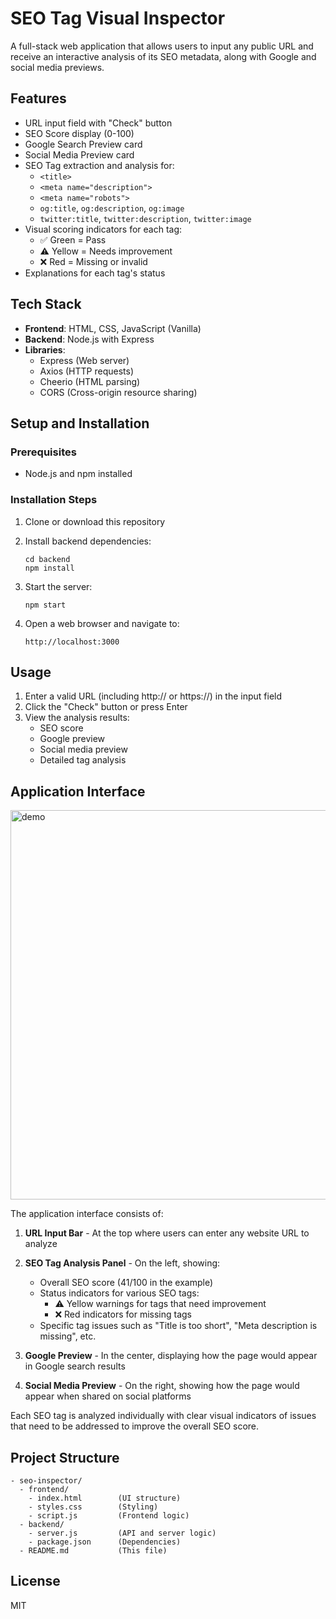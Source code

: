 # SEO Tag Visual Inspector

A full-stack web application that allows users to input any public URL and receive an interactive analysis of its SEO metadata, along with Google and social media previews.

## Features

- URL input field with "Check" button
- SEO Score display (0-100)
- Google Search Preview card
- Social Media Preview card
- SEO Tag extraction and analysis for:
  - `<title>`
  - `<meta name="description">`
  - `<meta name="robots">`
  - `og:title`, `og:description`, `og:image`
  - `twitter:title`, `twitter:description`, `twitter:image`
- Visual scoring indicators for each tag:
  - ✅ Green = Pass
  - ⚠️ Yellow = Needs improvement
  - ❌ Red = Missing or invalid
- Explanations for each tag's status

## Tech Stack

- **Frontend**: HTML, CSS, JavaScript (Vanilla)
- **Backend**: Node.js with Express
- **Libraries**:
  - Express (Web server)
  - Axios (HTTP requests)
  - Cheerio (HTML parsing)
  - CORS (Cross-origin resource sharing)

## Setup and Installation

### Prerequisites
- Node.js and npm installed

### Installation Steps

1. Clone or download this repository
2. Install backend dependencies:
   ```
   cd backend
   npm install
   ```

3. Start the server:
   ```
   npm start
   ```

4. Open a web browser and navigate to:
   ```
   http://localhost:3000
   ```

## Usage

1. Enter a valid URL (including http:// or https://) in the input field
2. Click the "Check" button or press Enter
3. View the analysis results:
   - SEO score
   - Google preview
   - Social media preview
   - Detailed tag analysis

## Application Interface

<img width="623" alt="demo" src="https://github.com/user-attachments/assets/a5895d5f-95ea-4862-be40-4d11df7a981e" />

The application interface consists of:

1. **URL Input Bar** - At the top where users can enter any website URL to analyze

2. **SEO Tag Analysis Panel** - On the left, showing:
   - Overall SEO score (41/100 in the example)
   - Status indicators for various SEO tags:
     - ⚠️ Yellow warnings for tags that need improvement
     - ❌ Red indicators for missing tags
   - Specific tag issues such as "Title is too short", "Meta description is missing", etc.

3. **Google Preview** - In the center, displaying how the page would appear in Google search results

4. **Social Media Preview** - On the right, showing how the page would appear when shared on social platforms

Each SEO tag is analyzed individually with clear visual indicators of issues that need to be addressed to improve the overall SEO score.

## Project Structure

```
- seo-inspector/
  - frontend/
    - index.html        (UI structure)
    - styles.css        (Styling)
    - script.js         (Frontend logic)
  - backend/
    - server.js         (API and server logic)
    - package.json      (Dependencies)
  - README.md           (This file)
```

## License

MIT
